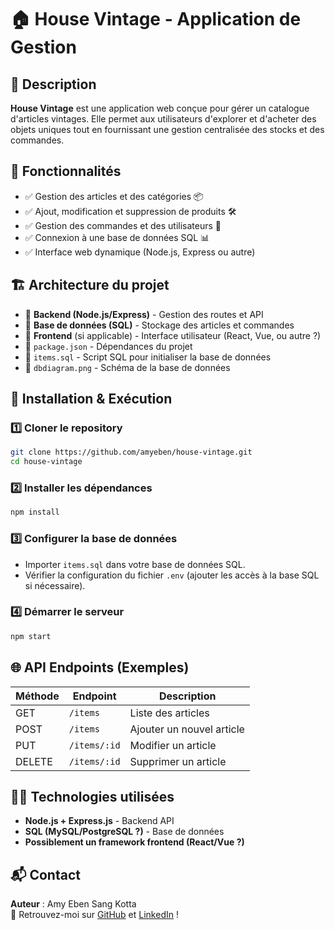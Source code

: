 # 🏠 House Vintage - Application de Gestion

## 📌 Description
**House Vintage** est une application web conçue pour gérer un catalogue d'articles vintages. Elle permet aux utilisateurs d'explorer et d'acheter des objets uniques tout en fournissant une gestion centralisée des stocks et des commandes.

## 🚀 Fonctionnalités
- ✅ Gestion des articles et des catégories 📦
- ✅ Ajout, modification et suppression de produits 🛠️
- ✅ Gestion des commandes et des utilisateurs 🛒
- ✅ Connexion à une base de données SQL 📊
- ✅ Interface web dynamique (Node.js, Express ou autre)

## 🏗️ Architecture du projet
- 📂 **Backend (Node.js/Express)** - Gestion des routes et API
- 📂 **Base de données (SQL)** - Stockage des articles et commandes
- 📂 **Frontend** (si applicable) - Interface utilisateur (React, Vue, ou autre ?)
- 📂 `package.json` - Dépendances du projet
- 📂 `items.sql` - Script SQL pour initialiser la base de données
- 📂 `dbdiagram.png` - Schéma de la base de données

## 🔧 Installation & Exécution

### 1️⃣ Cloner le repository
```bash
git clone https://github.com/amyeben/house-vintage.git
cd house-vintage
```

### 2️⃣ Installer les dépendances
```bash
npm install
```

### 3️⃣ Configurer la base de données
- Importer `items.sql` dans votre base de données SQL.
- Vérifier la configuration du fichier `.env` (ajouter les accès à la base SQL si nécessaire).

### 4️⃣ Démarrer le serveur
```bash
npm start
```

## 🌐 API Endpoints (Exemples)
| Méthode  | Endpoint        | Description                |
|----------|----------------|----------------------------|
| GET      | `/items`        | Liste des articles         |
| POST     | `/items`        | Ajouter un nouvel article  |
| PUT      | `/items/:id`    | Modifier un article        |
| DELETE   | `/items/:id`    | Supprimer un article       |

## 👨‍💻 Technologies utilisées
- **Node.js + Express.js** - Backend API
- **SQL (MySQL/PostgreSQL ?)** - Base de données
- **Possiblement un framework frontend (React/Vue ?)**

## 📬 Contact
**Auteur** : Amy Eben Sang Kotta  
📌 Retrouvez-moi sur [GitHub](https://github.com/amyeben) et [LinkedIn](https://linkedin.com/in/amy-eben) !

